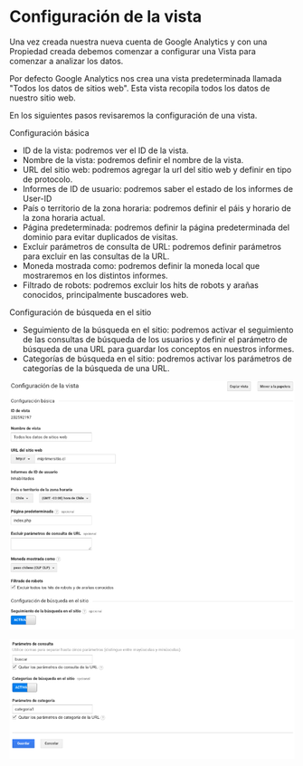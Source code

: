 # Configuración de la vista

Una vez creada nuestra nueva cuenta de Google Analytics y con una Propiedad creada debemos comenzar a configurar una Vista para comenzar a analizar los datos.

Por defecto Google Analytics nos crea una vista predeterminada llamada "Todos los datos de sitios web". Esta vista recopila todos los datos de nuestro sitio web. 

En los siguientes pasos revisaremos la configuración de una vista.

Configuración básica

* ID de la vista: podremos ver el ID de la vista.
* Nombre de la vista: podremos definir el nombre de la vista.
* URL del sitio web: podremos agregar la url del sitio web y definir en tipo de protocolo.
* Informes de ID de usuario: podremos saber el estado de los informes de User-ID
* País o territorio de la zona horaria: podremos definir el páis y horario de la zona horaria actual.
* Página predeterminada: podremos definir la página predeterminada del dominio para evitar duplicados de visitas.
* Excluir parámetros de consulta de URL: podremos definir parámetros para excluir en las consultas de la URL.
* Moneda mostrada como: podremos definir la moneda local que mostraremos en los distintos informes.
* Filtrado de robots: podremos excluir los hits de robots y arañas conocidos, principalmente buscadores web.

Configuración de búsqueda en el sitio

* Seguimiento de la búsqueda en el sitio: podremos activar el seguimiento de las consultas de búsqueda de los usuarios y definir el parámetro de búsqueda de una URL para guardar los conceptos en nuestros informes.
* Categorías de búsqueda en el sitio: podremos activar los parámetros de categorías de la búsqueda de una URL. 

![](../../.gitbook/assets/captura-de-pantalla-2019-09-30-a-la-s-01.37.18.png)

![](../../.gitbook/assets/captura-de-pantalla-2019-09-30-a-la-s-01.37.37.png)

